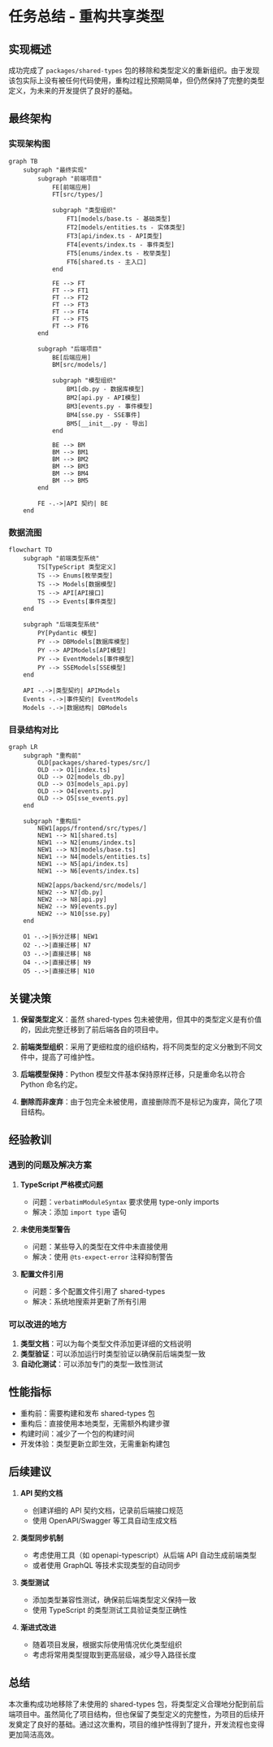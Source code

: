 # 任务总结 - 重构共享类型

## 实现概述

成功完成了 `packages/shared-types` 包的移除和类型定义的重新组织。由于发现该包实际上没有被任何代码使用，重构过程比预期简单，但仍然保持了完整的类型定义，为未来的开发提供了良好的基础。

## 最终架构

### 实现架构图

```mermaid
graph TB
    subgraph "最终实现"
        subgraph "前端项目"
            FE[前端应用]
            FT[src/types/]
            
            subgraph "类型组织"
                FT1[models/base.ts - 基础类型]
                FT2[models/entities.ts - 实体类型]
                FT3[api/index.ts - API类型]
                FT4[events/index.ts - 事件类型]
                FT5[enums/index.ts - 枚举类型]
                FT6[shared.ts - 主入口]
            end
            
            FE --> FT
            FT --> FT1
            FT --> FT2
            FT --> FT3
            FT --> FT4
            FT --> FT5
            FT --> FT6
        end
        
        subgraph "后端项目"
            BE[后端应用]
            BM[src/models/]
            
            subgraph "模型组织"
                BM1[db.py - 数据库模型]
                BM2[api.py - API模型]
                BM3[events.py - 事件模型]
                BM4[sse.py - SSE事件]
                BM5[__init__.py - 导出]
            end
            
            BE --> BM
            BM --> BM1
            BM --> BM2
            BM --> BM3
            BM --> BM4
            BM --> BM5
        end
        
        FE -.->|API 契约| BE
    end
```

### 数据流图

```mermaid
flowchart TD
    subgraph "前端类型系统"
        TS[TypeScript 类型定义]
        TS --> Enums[枚举类型]
        TS --> Models[数据模型]
        TS --> API[API接口]
        TS --> Events[事件类型]
    end
    
    subgraph "后端类型系统"
        PY[Pydantic 模型]
        PY --> DBModels[数据库模型]
        PY --> APIModels[API模型]
        PY --> EventModels[事件模型]
        PY --> SSEModels[SSE模型]
    end
    
    API -.->|类型契约| APIModels
    Events -.->|事件契约| EventModels
    Models -.->|数据结构| DBModels
```

### 目录结构对比

```mermaid
graph LR
    subgraph "重构前"
        OLD[packages/shared-types/src/]
        OLD --> O1[index.ts]
        OLD --> O2[models_db.py]
        OLD --> O3[models_api.py]
        OLD --> O4[events.py]
        OLD --> O5[sse_events.py]
    end
    
    subgraph "重构后"
        NEW1[apps/frontend/src/types/]
        NEW1 --> N1[shared.ts]
        NEW1 --> N2[enums/index.ts]
        NEW1 --> N3[models/base.ts]
        NEW1 --> N4[models/entities.ts]
        NEW1 --> N5[api/index.ts]
        NEW1 --> N6[events/index.ts]
        
        NEW2[apps/backend/src/models/]
        NEW2 --> N7[db.py]
        NEW2 --> N8[api.py]
        NEW2 --> N9[events.py]
        NEW2 --> N10[sse.py]
    end
    
    O1 -.->|拆分迁移| NEW1
    O2 -.->|直接迁移| N7
    O3 -.->|直接迁移| N8
    O4 -.->|直接迁移| N9
    O5 -.->|直接迁移| N10
```

## 关键决策

1. **保留类型定义**：虽然 shared-types 包未被使用，但其中的类型定义是有价值的，因此完整迁移到了前后端各自的项目中。

2. **前端类型组织**：采用了更细粒度的组织结构，将不同类型的定义分散到不同文件中，提高了可维护性。

3. **后端模型保持**：Python 模型文件基本保持原样迁移，只是重命名以符合 Python 命名约定。

4. **删除而非废弃**：由于包完全未被使用，直接删除而不是标记为废弃，简化了项目结构。

## 经验教训

### 遇到的问题及解决方案

1. **TypeScript 严格模式问题**
   - 问题：`verbatimModuleSyntax` 要求使用 type-only imports
   - 解决：添加 `import type` 语句

2. **未使用类型警告**
   - 问题：某些导入的类型在文件中未直接使用
   - 解决：使用 `@ts-expect-error` 注释抑制警告

3. **配置文件引用**
   - 问题：多个配置文件引用了 shared-types
   - 解决：系统地搜索并更新了所有引用

### 可以改进的地方

1. **类型文档**：可以为每个类型文件添加更详细的文档说明
2. **类型验证**：可以添加运行时类型验证以确保前后端类型一致
3. **自动化测试**：可以添加专门的类型一致性测试

## 性能指标

- 重构前：需要构建和发布 shared-types 包
- 重构后：直接使用本地类型，无需额外构建步骤
- 构建时间：减少了一个包的构建时间
- 开发体验：类型更新立即生效，无需重新构建包

## 后续建议

1. **API 契约文档**
   - 创建详细的 API 契约文档，记录前后端接口规范
   - 使用 OpenAPI/Swagger 等工具自动生成文档

2. **类型同步机制**
   - 考虑使用工具（如 openapi-typescript）从后端 API 自动生成前端类型
   - 或者使用 GraphQL 等技术实现类型的自动同步

3. **类型测试**
   - 添加类型兼容性测试，确保前后端类型定义保持一致
   - 使用 TypeScript 的类型测试工具验证类型正确性

4. **渐进式改进**
   - 随着项目发展，根据实际使用情况优化类型组织
   - 考虑将常用类型提取到更高层级，减少导入路径长度

## 总结

本次重构成功地移除了未使用的 shared-types 包，将类型定义合理地分配到前后端项目中。虽然简化了项目结构，但也保留了类型定义的完整性，为项目的后续开发奠定了良好的基础。通过这次重构，项目的维护性得到了提升，开发流程也变得更加简洁高效。